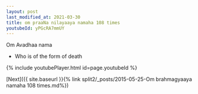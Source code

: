 ```yaml
---
layout: post
last_modified_at: 2021-03-30
title: om praaNa nilayaaya namaha 108 times
youtubeId: yPGcRA7mmUY
---
```

 
 
Om Avadhaa nama 
 
 -  Who is of the form of death 
 
  
 
  
 
 
 
 
 
 


{% include youtubePlayer.html id=page.youtubeId %}
 
[Next]({{ site.baseurl }}{% link  split2/_posts/2015-05-25-Om brahmagyaaya namaha 108 times.md%})
 
